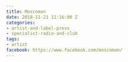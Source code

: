 ```yaml
---
title: Moscoman
date: 2018-11-21 11:16:00 Z
categories:
- artist-and-label-press
- specialist-radio-and-club
tags:
- artist
facebook: https://www.facebook.com/moscoman/
---
```


